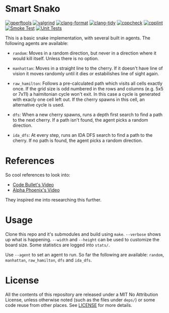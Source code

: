 # Smart Snako

[![gperftools](https://github.com/h3nnn4n/smart-snako/actions/workflows/heap-check.yml/badge.svg)](https://github.com/h3nnn4n/smart-snako/actions/workflows/heap-check.yml)
[![valgrind](https://github.com/h3nnn4n/smart-snako/actions/workflows/valgrind.yml/badge.svg)](https://github.com/h3nnn4n/smart-snako/actions/workflows/valgrind.yml)
[![clang-format](https://github.com/h3nnn4n/smart-snako/actions/workflows/clang-format-check.yml/badge.svg)](https://github.com/h3nnn4n/smart-snako/actions/workflows/clang-format-check.yml)
[![clang-tidy](https://github.com/h3nnn4n/smart-snako/actions/workflows/clang-tidy.yml/badge.svg)](https://github.com/h3nnn4n/smart-snako/actions/workflows/clang-tidy.yml)
[![cppcheck](https://github.com/h3nnn4n/smart-snako/actions/workflows/cppcheck.yml/badge.svg)](https://github.com/h3nnn4n/smart-snako/actions/workflows/cppcheck.yml)
[![cpplint](https://github.com/h3nnn4n/smart-snako/actions/workflows/cpplint.yml/badge.svg)](https://github.com/h3nnn4n/smart-snako/actions/workflows/cpplint.yml)
[![Smoke Test](https://github.com/h3nnn4n/smart-snako/actions/workflows/run.yml/badge.svg)](https://github.com/h3nnn4n/smart-snako/actions/workflows/run.yml)
[![Unit Tests](https://github.com/h3nnn4n/smart-snako/actions/workflows/tests.yml/badge.svg)](https://github.com/h3nnn4n/smart-snako/actions/workflows/tests.yml)

This is a basic snake implementation, with several built in agents. The following agents are available:

- `random`: Moves in a random direction, but never in a direction where it
  would kill itself. Unless there is no option.

- `manhattan`: Moves in a straight line to the cherry. If it doesn't have line
  of vision it moves randomly until it dies or estabilishes line of sight
  again.

- `raw_hamilton`: Follows a pre-calculated path which visits all cells exactly
  once. If the grid size is odd numbered in the rows and columns (e.g. 5x5 or
  7x11) a halmitonian cycle won't exit. In this case a cycle is generated with
  exacly one cell left out. If the cherry spawns in this cell, an alternative
  cycle is used.

- `dfs`: When a new cherry spawns, runs a depth first search to find a path to
  the next cherry. If a path isn't found, the agent picks a random direction.

- `ida_dfs`: At every step, runs an IDA DFS search to find a path to the
  cherry. If no path is found, the agent picks a random direction.

# References

So cool references to look into:

- [Code Bullet's Video](https://www.youtube.com/watch?v=tjQIO1rqTBE)
- [Alpha Phoenix's Video](https://www.youtube.com/watch?v=TOpBcfbAgPg)

They inspired me into researching this further.

# Usage

Clone this repo and it's submodules and build using `make`. `--verbose` shows
up what is happening. `--width` and `--height` can be used to customize the
board size. Some statistics are logged into `stats/`.

Use `--agent` to set an agent to run. So far the following are available:
`random`, `manhattan`, `raw_hamilton`, `dfs` and `ida_dfs`.

# License

All the contents of this repository are released under a MIT No Attribution
License, unless otherwise noted (such as the files under `deps/`) or some code
reuse from other places. See [LICENSE](LICENSE) for more details.
